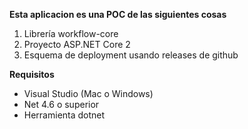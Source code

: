 **Esta aplicacion es una POC de las siguientes cosas**

1. Librería workflow-core
2. Proyecto ASP.NET Core 2
3. Esquema de deployment usando releases de github

**Requisitos**

* Visual Studio (Mac o Windows)
* Net 4.6 o superior
* Herramienta dotnet

